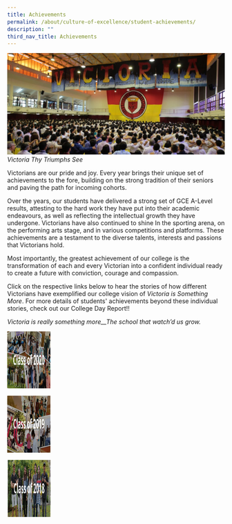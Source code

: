```yaml
---
title: Achievements
permalink: /about/culture-of-excellence/student-achievements/
description: ""
third_nav_title: Achievements
---
```

![](/images/Student-Achievements-2-1024x477.jpg)
_Victoria Thy Triumphs See_

Victorians are our pride and joy. Every year brings their unique set of achievements to the fore, building on the strong tradition of their seniors and paving the path for incoming cohorts.

Over the years, our students have delivered a strong set of GCE A-Level results, attesting to the hard work they have put into their academic endeavours, as well as reflecting the intellectual growth they have undergone. Victorians have also continued to shine In the sporting arena, on the performing arts stage, and in various competitions and platforms. These achievements are a testament to the diverse talents, interests and passions that Victorians hold.

Most importantly, the greatest achievement of our college is the transformation of each and every Victorian into a confident individual ready to create a future with conviction, courage and compassion.

Click on the respective links below to hear the stories of how different Victorians have exemplified our college vision of _Victoria is Something More_. For more details of students' achievements beyond these individual stories, check out our College Day Report!!

_Victoria is really something more__The school that watch’d us grow._

<p><a href="https://staging.d31hymonz16767.amplifyapp.com/about/culture-of-excellence/student-achievements/class-of-2020/">
<img src="/images/class%20of%202020.png" width="100" height="132">
</a></p>

<p><a href="https://staging.d31hymonz16767.amplifyapp.com/about/culture-of-excellence/student-achievements/class-of-2019/">
<img src="/images/class%20of%202019.png" width="100" height="132">
</a></p>

<p><a href="https://staging.d31hymonz16767.amplifyapp.com/about/culture-of-excellence/student-achievements/class-of-2018/">
<img src="/images/class%20of%202018.png" width="100" height="132">
</a></p>